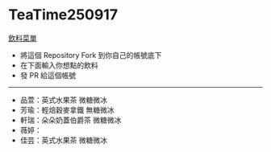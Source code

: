 # TeaTime250917

[飲料菜單](https://www.taotaotea.com.tw/pages/menu)

- 將這個 Repository Fork 到你自己的帳號底下
- 在下面輸入你想點的飲料
- 發 PR 給這個帳號

---

- 品萱：英式水果茶 微糖微冰
- 芳瑜：輕焙穀麥拿鐵 無糖微冰
- 軒瑞：朵朵奶蓋伯爵茶 微糖微冰
- 薇婷：
- 佳芸：英式水果茶 微糖微冰

